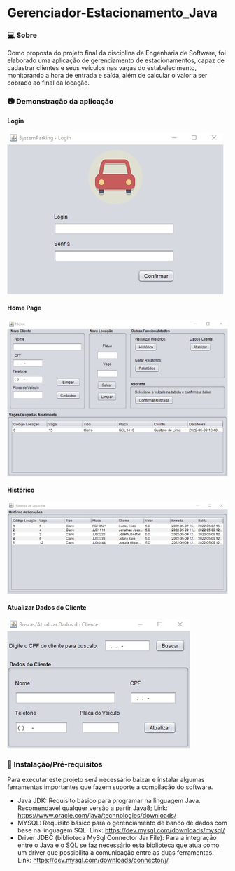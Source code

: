 # Gerenciador-Estacionamento_Java

### 💻 Sobre
<p>Como proposta do projeto final da disciplina de Engenharia de Software, foi elaborado uma aplicação de gerenciamento de estacionamentos, capaz de cadastrar clientes e seus veículos nas vagas do estabelecimento, monitorando a hora de entrada e saída, além de calcular o valor a ser cobrado ao final da locação.</p>

### 📷 Demonstração da aplicação
<h4>Login</h4>
<img alt="Login" src="/readme_images/viewLogin.jpg"/>
<h4>Home Page</h4>
<img alt="Homepage" src="/readme_images/viewHome.jpg"/>
<h4>Histórico</h4>
<img alt="Histórico" src="/readme_images/viewHistorico.jpg"/>
<h4>Atualizar Dados do Cliente</h4>
<img alt="Cliente" src="/readme_images/vieCliente.jpg"/>


### 🚀 Instalação/Pré-requisitos
Para executar este projeto será necessário baixar e instalar algumas ferramentas importantes que fazem suporte a compilação do software.
- Java JDK: Requisito básico para programar na linguagem Java. Recomendavel qualquer versão a partir Java8; Link: https://www.oracle.com/java/technologies/downloads/
- MYSQL: Requisito básico para o gerenciamento de banco de dados com base na linguagem SQL. Link: https://dev.mysql.com/downloads/mysql/ 
- Driver JDBC (biblioteca MySql Connector Jar File): Para a integração entre o Java e o SQL se faz necessário esta biblioteca que atua como um driver que possibilita 
    a comunicação entre as duas ferramentas. Link: https://dev.mysql.com/downloads/connector/j/



